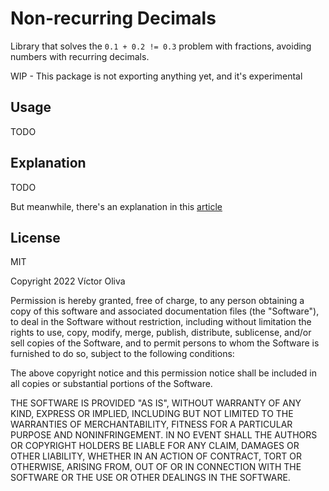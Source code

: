 # Non-recurring Decimals

Library that solves the `0.1 + 0.2 != 0.3` problem with fractions, avoiding numbers with recurring decimals.

WIP - This package is not exporting anything yet, and it's experimental

## Usage

TODO

## Explanation

TODO

But meanwhile, there's an explanation in this [article](https://github.com/voliva/safe-decimal/blob/main/article.md)

## License

MIT

Copyright 2022 Víctor Oliva

Permission is hereby granted, free of charge, to any person obtaining a copy of this software and associated documentation files (the "Software"), to deal in the Software without restriction, including without limitation the rights to use, copy, modify, merge, publish, distribute, sublicense, and/or sell copies of the Software, and to permit persons to whom the Software is furnished to do so, subject to the following conditions:

The above copyright notice and this permission notice shall be included in all copies or substantial portions of the Software.

THE SOFTWARE IS PROVIDED "AS IS", WITHOUT WARRANTY OF ANY KIND, EXPRESS OR IMPLIED, INCLUDING BUT NOT LIMITED TO THE WARRANTIES OF MERCHANTABILITY, FITNESS FOR A PARTICULAR PURPOSE AND NONINFRINGEMENT. IN NO EVENT SHALL THE AUTHORS OR COPYRIGHT HOLDERS BE LIABLE FOR ANY CLAIM, DAMAGES OR OTHER LIABILITY, WHETHER IN AN ACTION OF CONTRACT, TORT OR OTHERWISE, ARISING FROM, OUT OF OR IN CONNECTION WITH THE SOFTWARE OR THE USE OR OTHER DEALINGS IN THE SOFTWARE.
